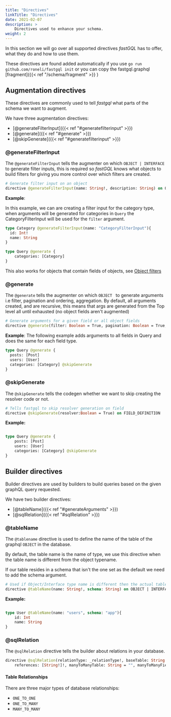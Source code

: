 ```yaml
---
title: "Directives"
linkTitle: "Directives"
date: 2021-02-07
description: >
    Directives used to enhance your schema.
weight: 2
---
```


In this section we will go over all supported directives *fastGQL* has to offer, what they do and how to use them.

These directives are found added automatically if you use `go run github.com/roneli/fastgql init` 
or you can copy the fastgql.graphql [fragment]({{< ref "/schema/fragment" >}} )

## Augmentation directives

These directives are commonly used to tell *fastgql* what parts of the schema we want to augment. 

We have three augmentation directives:
- [@generateFilterInput]({{< ref "#generatefilterinput" >}})
- [@generate]({{< ref "#generate" >}})
- [@skipGenerate]({{< ref "#generatefilterinput" >}})

### @generateFilterInput

The `@generateFilterInput` tells the augmenter on which `OBJECT | INTERFACE` to generate filter inputs, this is required
so *fastGQL* knows what objects to build filters for giving you more control over which filters are created.

```graphql
# Generate filter input on an object
directive @generateFilterInput(name: String!, description: String) on OBJECT | INTERFACE
```

**Example**:

In this example, we can are creating a filter input for the category type, when arguments will be generated
for categories in `Query` the CategoryFilterInput will be used for the `filter` argument.

```graphql
type Category @generateFilterInput(name: "CategoryFilterInput"){
  id: Int!
  name: String
}

type Query @generate {
    categories: [Category]
}
```

This also works for objects that contain fields of objects, see [Object filters](/queries/filter/#object-filters)

### @generate

The `@generate` tells the augmenter on which `OBJECT ` to generate arguments i.e filter, pagination and ordering, aggregation.
By default, all arguments created, and are recursive, this means that args are generated from the Top level all until exhausted (no object fields aren't augmented)

```graphql
# Generate arguments for a given field or all object fields
directive @generate(filter: Boolean = True, pagination: Boolean = True, ordering: Boolean = True, aggregate: Boolean = True, recursive: Boolean = True) on OBJECT
```

**Example**: The following example adds arguments to all fields in Query and does the same for each field type.

```graphql
type Query @generate {
  posts: [Post]
  users: [User]
  categories: [Category] @skipGenerate
}
```


### @skipGenerate

The `@skipGenerate` tells the codegen whether we want to skip creating the resolver code or not.

```graphql
# Tells fastgql to skip resolver generation on field
directive @skipGenerate(resolver:Boolean = True) on FIELD_DEFINITION
```


**Example:**

```graphql

type Query @generate {
    posts: [Post]
    users: [User]
    categories: [Category] @skipGenerate
}
```

## Builder directives

Builder directives are used by builders to build queries based on the given graphQL query requested.

We have two builder directives:
- [@tableName]({{< ref "#generateArguments" >}})
- [@sqlRelation]({{< ref "#sqlRelation" >}})

### @tableName

The `@tablename` directive is used to define the name of the table of the graphql `OBJECT` in the database.

By default, the table name is the name of type, we use this directive when the table name is different from the object typename.

If our table resides in a schema that isn't the one set as the default we need to add the schema argument. 
```graphql
# Used if Object/Interface type name is different then the actual table name or if the table resides in a schema other than default path.
directive @tableName(name: String!, schema: String) on OBJECT | INTERFACE
```

**Example:** 

```graphql

type User @tableName(name: "users", schema: "app"){
    id: Int
    name: String
}
```

### @sqlRelation

The `@sqlRelation` directive tells the builder about relations in your database.

```graphql
directive @sqlRelation(relationType: _relationType!, baseTable: String!, refTable: String!, fields: [String!]!,
    references: [String!]!, manyToManyTable: String = "", manyToManyFields: [String] = [], manyToManyReferences: [String] = []) on FIELD_DEFINITION
```

#### Table Relationships

There are three major types of database relationships:
- `ONE_TO_ONE`
- `ONE_TO_MANY`
- `MANY_TO_MANY`